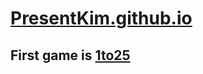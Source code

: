 # [PresentKim.github.io](http://web.present.kim)

## First game is [1to25](http://web.present.kim/1to25)